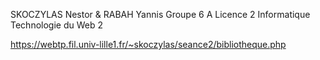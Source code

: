 SKOCZYLAS Nestor & RABAH Yannis
Groupe 6 A
Licence 2 Informatique
Technologie du Web 2

https://webtp.fil.univ-lille1.fr/~skoczylas/seance2/bibliotheque.php